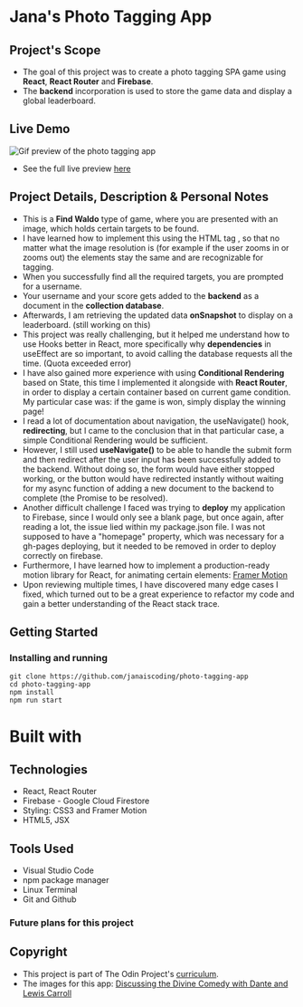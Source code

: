# Jana's Photo Tagging App

## Project's Scope

- The goal of this project was to create a photo tagging SPA game using **React**, **React Router** and **Firebase**.
- The **backend** incorporation is used to store the game data and display a global leaderboard.

## Live Demo

![Gif preview of the photo tagging app]()

- See the full live preview [here](https://janaiscoding.github.io/photo-tagging-app/)

## Project Details, Description & Personal Notes

- This is a **Find Waldo** type of game, where you are presented with an image, which holds certain targets to be found.
- I have learned how to implement this using the HTML tag <map>, so that no matter what the image resolution is (for example if the user zooms in or zooms out) the elements stay the same and are recognizable for tagging.
- When you successfully find all the required targets, you are prompted for a username.
- Your username and your score gets added to the **backend** as a document in the **collection database**.
- Afterwards, I am retrieving the updated data **onSnapshot** to display on a leaderboard. (still working on this)
- This project was really challenging, but it helped me understand how to use Hooks better in React, more specifically why **dependencies** in useEffect are so important, to avoid calling the database requests all the time. (Quota exceeded error)
- I have also gained more experience with using **Conditional Rendering** based on State, this time I implemented it alongside with **React Router**, in order to display a certain container based on current game condition. My particular case was: if the game is won, simply display the winning page!
- I read a lot of documentation about navigation, the useNavigate() hook, **redirecting**, but I came to the conclusion that in that particular case, a simple Conditional Rendering would be sufficient.
- However, I still used **useNavigate()** to be able to handle the submit form and then redirect after the user input has been successfully added to the backend. Without doing so, the form would have either stopped working, or the button would have redirected instantly without waiting for my async function of adding a new document to the backend to complete (the Promise to be resolved).
- Another difficult challenge I faced was trying to **deploy** my application to Firebase, since I would only see a blank page, but once again, after reading a lot, the issue lied within my package.json file. I was not supposed to have a "homepage" property, which was necessary for a gh-pages deploying, but it needed to be removed in order to deploy correctly on firebase.
- Furthermore, I have learned how to implement a production-ready motion library for React, for animating certain elements: [Framer Motion](https://www.framer.com/motion/)
- Upon reviewing multiple times, I have discovered many edge cases I fixed, which turned out to be a great experience to refactor my code and gain a better understanding of the React stack trace.

## Getting Started

### Installing and running

```
git clone https://github.com/janaiscoding/photo-tagging-app
cd photo-tagging-app
npm install
npm run start
```

# Built with

## Technologies

- React, React Router
- Firebase - Google Cloud Firestore
- Styling: CSS3 and Framer Motion
- HTML5, JSX

## Tools Used

- Visual Studio Code
- npm package manager
- Linux Terminal
- Git and Github

### Future plans for this project

## Copyright

- This project is part of The Odin Project's [curriculum](https://www.theodinproject.com/lessons/node-path-javascript-where-s-waldo-a-photo-tagging-app).
- The images for this app: [Discussing the Divine Comedy with Dante and Lewis Carroll](https://www.lewiscarroll.org/2012/07/06/discussing-the-divine-comedy-with-dante-and-lewis-carroll/)
